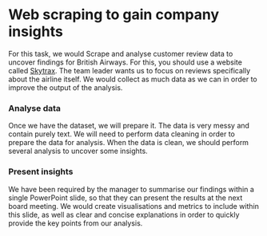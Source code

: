 # Web scraping to gain company insights

For this task, we would Scrape and analyse customer review data to uncover findings for British Airways. For this, you should use a website called [Skytrax](https://www.airlinequality.com). The team leader wants us to focus on reviews specifically about the airline itself. We would collect as much data as we can in order to improve the output of the analysis.

### Analyse data
Once we have the dataset, we will prepare it. The data is very messy and contain purely text. We will need to perform data cleaning in order to prepare the data for analysis. When the data is clean, we should perform several analysis to uncover some insights. 

### Present insights
We have been required by the manager to summarise our findings within a single PowerPoint slide, so that they can present the results at the next board meeting. We would create visualisations and metrics to include within this slide, as well as clear and concise explanations in order to quickly provide the key points from our analysis.
